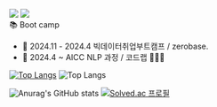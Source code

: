 <a href="https://gentleken.tistory.com/" target="_blank"><img src="https://img.shields.io/badge/Tistory-8904B1?style= for-the-badge&logo=tistory&logoColor=FFFFFFF"/></a> <img src="https://img.shields.io/badge/djman8787@gmail.com-FFFFFF?style= for-the-badge&logo=gmail&logoColor=EA4335"/>      
📚 Boot camp
- 🌱 2024.11 - 2024.4 빅데이터취업부트캠프 / zerobase.      
- 🌱 2024.4 ~ AICC NLP 과정 / 코드랩
👨🏻‍💻


[![Top Langs](https://github-readme-stats.vercel.app/api/top-langs/?username=Worldofgentleken)](https://github.com/Worldofgentleken/github-readme-stats)
![Top Langs](https://github-readme-stats.vercel.app/api/top-langs/?username=Worldofgentleken&size_weight=0.5&count_weight=0.5)


<!--
**Worldofgentleken/Worldofgentleken** is a ✨ _special_ ✨ repository because its `README.md` (this file) appears on your GitHub profile.

Here are some ideas to get you started:

- 🔭 I’m currently working on ...
- 🌱 I’m currently learning ...
- 👯 I’m looking to collaborate on ...
- 🤔 I’m looking for help with ...
- 💬 Ask me about ...
- 📫 How to reach me: ...
- 😄 Pronouns: ...
- ⚡ Fun fact: ...
-->
![Anurag's GitHub stats](https://github-readme-stats.vercel.app/api?username=Worldofgentleken&show_icons=true&theme=radical) [![Solved.ac
프로필](http://mazassumnida.wtf/api/v2/generate_badge?boj=djman8787)](https://solved.ac/djman8787)
